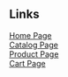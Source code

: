 ## Links

<a href="https://pet-react-logo.vercel.app/">Home Page</a> \
<a href="https://pet-react-logo.vercel.app/catalog">Catalog Page</a> \
<a href="https://pet-react-logo.vercel.app/catalog/aab5d2d6-51769-4f79-9baa-2469d676321f">Product Page</a> \
<a href="https://pet-react-logo.vercel.app/cart">Cart Page</a>
